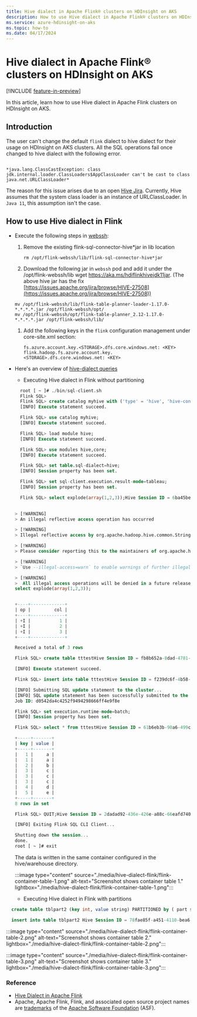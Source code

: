 ```yaml
---
title: Hive dialect in Apache Flink® clusters on HDInsight on AKS
description: How to use Hive dialect in Apache Flink® clusters on HDInsight on AKS.
ms.service: azure-hdinsight-on-aks
ms.topic: how-to
ms.date: 04/17/2024
---
```


# Hive dialect in Apache Flink® clusters on HDInsight on AKS

[!INCLUDE [feature-in-preview](../includes/feature-in-preview.md)]

In this article, learn how to use Hive dialect in Apache Flink clusters on HDInsight on AKS.

## Introduction

The user can't change the default `flink` dialect to hive dialect for their usage on HDInsight on AKS clusters. All the SQL operations fail once changed to hive dialect with the following error.

```Caused by: 

*java.lang.ClassCastException: class jdk.internal.loader.ClassLoaders$AppClassLoader can't be cast to class java.net.URLClassLoader*
```

The reason for this issue arises due to an open [Hive Jira](https://issues.apache.org/jira/browse/HIVE-21584). Currently, Hive assumes that the system class loader is an instance of URLClassLoader. In `Java 11`, this assumption isn't the case.

## How to use Hive dialect in Flink

- Execute the following steps in [webssh](./flink-web-ssh-on-portal-to-flink-sql.md):

  1. Remove the existing flink-sql-connector-hive*jar in lib location
     ```command
     rm /opt/flink-webssh/lib/flink-sql-connector-hive*jar
     ```
  1. Download the following jar in `webssh` pod and add it under the /opt/flink-webssh/lib wget https://aka.ms/hdiflinkhivejdk11jar.
    (The above hive jar has the fix [https://issues.apache.org/jira/browse/HIVE-27508](https://issues.apache.org/jira/browse/HIVE-27508))

    ```console
    mv /opt/flink-webssh/lib/flink-table-planner-loader-1.17.0-*.*.*.*.jar /opt/flink-webssh/opt/
    mv /opt/flink-webssh/opt/flink-table-planner_2.12-1.17.0-*.*.*.*.jar /opt/flink-webssh/lib/
    ```
  
  1. Add the following keys in the `flink` configuration management under core-site.xml section:
     ```console
     fs.azure.account.key.<STORAGE>.dfs.core.windows.net: <KEY>
     flink.hadoop.fs.azure.account.key.<STORAGE>.dfs.core.windows.net: <KEY>
     ```

- Here's an overview of [hive-dialect queries](https://nightlies.apache.org/flink/flink-docs-master/docs/dev/table/hive-compatibility/hive-dialect/queries/overview/)
  
  - Executing Hive dialect in Flink without partitioning
    
  ```sql
    root [ ~ ]# ./bin/sql-client.sh
    Flink SQL>
    Flink SQL> create catalog myhive with ('type' = 'hive', 'hive-conf-dir' = '/opt/hive-conf');
    [INFO] Execute statement succeed.

    Flink SQL> use catalog myhive;
    [INFO] Execute statement succeed.

    Flink SQL> load module hive;
    [INFO] Execute statement succeed.

    Flink SQL> use modules hive,core;
    [INFO] Execute statement succeed.

    Flink SQL> set table.sql-dialect=hive;
    [INFO] Session property has been set.

    Flink SQL> set sql-client.execution.result-mode=tableau;
    [INFO] Session property has been set.

    Flink SQL> select explode(array(1,2,3));Hive Session ID = 6ba45be2-360e-4bee-8842-2765c91581c8
 

  > [!WARNING]
  > An illegal reflective access operation has occurred

  > [!WARNING]
  > Illegal reflective access by org.apache.hadoop.hive.common.StringInternUtils (file:/opt/flink-webssh/lib/flink-sql-connector-hive-3.1.2_2.12-1.16-SNAPSHOT.jar) to field java.net.URI.string

  > [!WARNING]
  > Please consider reporting this to the maintainers of org.apache.hadoop.hive.common.StringInternUtils

  > [!WARNING]
  > `Use --illegal-access=warn` to enable warnings of further illegal reflective access operations

  > [!WARNING]
  >  All illegal access operations will be denied in a future release
  select explode(array(1,2,3));


  +----+-------------+
  | op |         col |
  +----+-------------+
  | +I |           1 |
  | +I |           2 |
  | +I |           3 |
  +----+-------------+

  Received a total of 3 rows

  Flink SQL> create table tttestHive Session ID = fb8b652a-8dad-4781-8384-0694dc16e837

  [INFO] Execute statement succeed.

  Flink SQL> insert into table tttestHive Session ID = f239dc6f-4b58-49f9-ad02-4c73673737d8),(3,'c'),(4,'d');

  [INFO] Submitting SQL update statement to the cluster...
  [INFO] SQL update statement has been successfully submitted to the cluster:
  Job ID: d0542da4c4252f9494298666ff4e9f8e

  Flink SQL> set execution.runtime-mode=batch;
  [INFO] Session property has been set.

  Flink SQL> select * from tttestHive Session ID = 61b6eb3b-90a6-499c-aced-0598366c5b31

  +-----+-------+
  | key | value |
  +-----+-------+
  |   1 |     a |
  |   1 |     a |
  |   2 |     b |
  |   3 |     c |
  |   3 |     c |
  |   3 |     c |
  |   4 |     d |
  |   5 |     e |
  +-----+-------+
  8 rows in set

  Flink SQL> QUIT;Hive Session ID = 2dadad92-436e-426e-a88c-66eafd740d98

  [INFO] Exiting Flink SQL CLI Client...

  Shutting down the session...
  done.
  root [ ~ ]# exit
  ```

  The data is written in the same container configured in the hive/warehouse directory.

  :::image type="content" source="./media/hive-dialect-flink/flink-container-table-1.png" alt-text="Screenshot shows container table 1." lightbox="./media/hive-dialect-flink/flink-container-table-1.png":::

  - Executing Hive dialect in Flink with partitions

```sql
  create table tblpart2 (key int, value string) PARTITIONED by ( part string ) tblproperties ('sink.partition-commit.delay'='1 s', 'sink.partition-commit.policy.kind'='metastore,success-file');

  insert into table tblpart2 Hive Session ID = 78fae85f-a451-4110-bea6-4aa1c172e282),(2,'b','d'),(3,'c','d'),(3,'c','a'),(4,'d','e');
```
  :::image type="content" source="./media/hive-dialect-flink/flink-container-table-2.png" alt-text="Screenshot shows container table 2." lightbox="./media/hive-dialect-flink/flink-container-table-2.png":::

  :::image type="content" source="./media/hive-dialect-flink/flink-container-table-3.png" alt-text="Screenshot shows container table 3." lightbox="./media/hive-dialect-flink/flink-container-table-3.png":::

### Reference
- [Hive Dialect in Apache Flink](https://nightlies.apache.org/flink/flink-docs-release-1.19/docs/dev/table/hive-compatibility/hive-dialect/overview/)
- Apache, Apache Flink, Flink, and associated open source project names are [trademarks](../trademarks.md) of the [Apache Software Foundation](https://www.apache.org/) (ASF).
